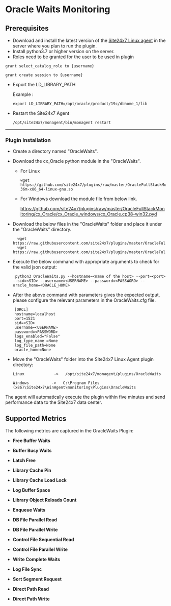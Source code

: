 # Oracle Waits Monitoring


                                                                                              
## Prerequisites

- Download and install the latest version of the [Site24x7 Linux agent](https://www.site24x7.com/app/client#/admin/inventory/add-monitor) in the server where you plan to run the plugin. 
- Install python3.7 or higher version on the server.
- Roles need to be granted for the user to be used in plugin

```
grant select_catalog_role to {username}
```
```
grant create session to {username}
```
 - Export the LD_LIBRARY_PATH
   
   	Example :
	```
 	export LD_LIBRARY_PATH=/opt/oracle/product/19c/dbhome_1/lib
 	```
 - Restart the Site24x7 Agent
	```
 	/opt/site24x7/monagent/bin/monagent restart
 	```
---


### Plugin Installation  

- Create a directory named "OracleWaits".
- Download the cx_Oracle python module in the "OracleWaits".
	- For Linux 	
		```
		wget https://github.com/site24x7/plugins/raw/master/OracleFullStackMonitoring/cx_Oracle/cx_Oracle_linux/cx_Oracle.cpython-36m-x86_64-linux-gnu.so
		```
	- For Windows download the module file from below link.
	
		https://github.com/site24x7/plugins/raw/master/OracleFullStackMonitoring/cx_Oracle/cx_Oracle_windows/cx_Oracle.cp38-win32.pyd
	
- Download the below files in the "OracleWaits" folder and place it under the "OracleWaits" directory.

		wget https://raw.githubusercontent.com/site24x7/plugins/master/OracleFullStackMonitoring/OracleWaits/OracleWaits.py
		wget https://raw.githubusercontent.com/site24x7/plugins/master/OracleFullStackMonitoring/OracleWaits/OracleWaits.cfg

- Execute the below command with appropriate arguments to check for the valid json output:
	```
	 python3 OracleWaits.py --hostname=<name of the host> --port=<port> --sid=<SID> --username=<USERNAME> --password=<PASSWORD> --oracle_home=<ORACLE_HOME>
	 ```
- After the above command with parameters gives the expected output, please configure the relevant parameters in the OracleWaits.cfg file.

```
    [ORCL]
    hostname=localhost
    port=1521
    sid=<SID>
    username=<USERNAME>
    password=<PASSWORD>
    logs_enabled="False"
    log_type_name =None
    log_file_path=None
    oracle_home=None

```	
- Move the "OracleWaits" folder into the Site24x7 Linux Agent plugin directory: 
	```
	Linux             ->   /opt/site24x7/monagent/plugins/OracleWaits
	```
	```
	Windows          ->   C:\Program Files (x86)\Site24x7\WinAgent\monitoring\Plugins\OracleWaits
	```

The agent will automatically execute the plugin within five minutes and send performance data to the Site24x7 data center.



## Supported Metrics
The following metrics are captured in the OracleWaits Plugin:

- **Free Buffer Waits**

- **Buffer Busy Waits**

- **Latch Free**

- **Library Cache Pin**

- **Library Cache Load Lock**

- **Log Buffer Space**

- **Library Object Reloads Count**

- **Enqueue Waits**

- **DB File Parallel Read**

- **DB File Parallel Write**

- **Control File Sequential Read**

- **Control File Parallel Write**

- **Write Complete Waits**

- **Log File Sync**

- **Sort Segment Request**

- **Direct Path Read**

- **Direct Path Write**

